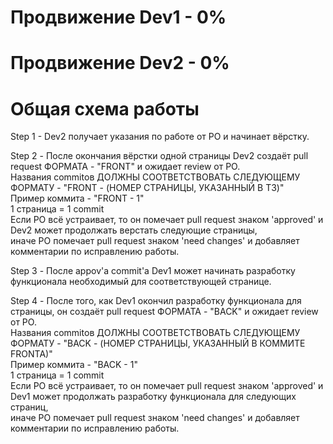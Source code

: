 # Продвижение Dev1 - 0%

# Продвижение Dev2 - 0%

# Общая схема работы
Step 1 - Dev2 получает указания по работе от PO и начинает вёрстку.<br />

Step 2 - После окончания вёрстки одной страницы Dev2 создаёт pull request ФОРМАТА - "FRONT" и ожидает review от PO.<br />
        Названия commitов ДОЛЖНЫ СООТВЕТСТВОВАТЬ СЛЕДУЮЩЕМУ ФОРМАТУ - "FRONT - (НОМЕР СТРАНИЦЫ, УКАЗАННЫЙ В ТЗ)"<br />
        Пример коммита - "FRONT - 1"<br />
        1 страница = 1 commit<br />
        Если PO всё устраивает, то он помечает pull request знаком 'approved' и Dev2 может продолжать верстать следующие страницы,<br />
        иначе PO помечает pull request знаком 'need changes' и добавляет комментарии по исправлению работы.<br />
         
Step 3 - После appov'a commit'a Dev1 может начинать разработку функционала необходимый для соответствующей странице.<br />

Step 4 - После того, как Dev1 окончил разработку функционала для страницы, он создаёт pull request ФОРМАТА - "BACK" и ожидает review от PO.<br />
         Названия commitов ДОЛЖНЫ СООТВЕТСТВОВАТЬ СЛЕДУЮЩЕМУ ФОРМАТУ - "BACK - (НОМЕР СТРАНИЦЫ, УКАЗАННЫЙ В КОММИТЕ FRONTA)"<br />
         Пример коммита - "BACK - 1"<br />
         1 страница = 1 commit<br />
         Если PO всё устраивает, то он помечает pull request знаком 'approved' и Dev1 может продолжать разработку функционала для следующих страниц,<br />
         иначе PO помечает pull request знаком 'need changes' и добавляет комментарии по исправлению работы.<br />

